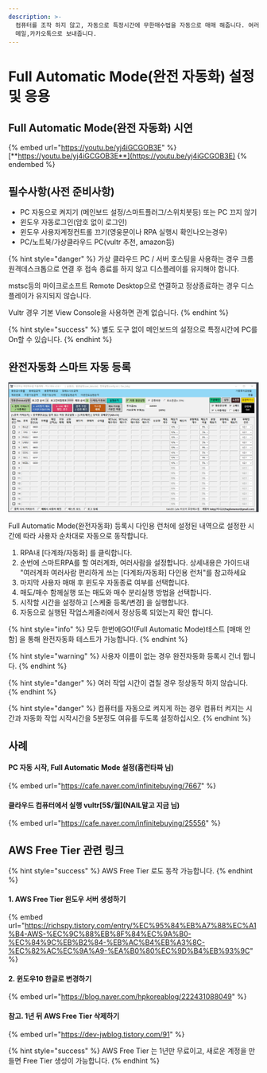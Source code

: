 ```yaml
---
description: >-
  컴퓨터를 조작 하지 않고, 자동으로 특정시간에 무한매수법을 자동으로 매매 해줍니다. 여러사람, 여러계좌도 지원하며, 매매내역을
  메일,카카오톡으로 보내줍니다.
---
```


# Full Automatic Mode(완전 자동화) 설정 및 응용

## Full Automatic Mode(완전 자동화) 시연

{% embed url="https://youtu.be/yj4iGCGOB3E" %}
[**https://youtu.be/yj4iGCGOB3E**](https://youtu.be/yj4iGCGOB3E)
{% endembed %}

## 필수사항(사전 준비사항)

* PC 자동으로 켜지기 (메인보드 설정/스마트플러그/스위치봇등) 또는 PC 끄지 않기
* 윈도우 자동로그인(암호 없이 로그인)
* 윈도우 사용자계정컨트롤 끄기(영웅문이나 RPA 실행시 확인나오는경우)
* PC/노트북/가상클라우드 PC(vultr 추천, amazon등)

{% hint style="danger" %}
가상 클라우드 PC / 서버 호스팅을 사용하는 경우 크롬 원격데스크톱으로 연결 후 접속 종료를 하지 않고 디스플레이를 유지해야 합니다.

mstsc등의 마이크로소프트 Remote Desktop으로 연결하고 정상종료하는 경우 디스플레이가 유지되지 않습니다.

Vultr 경우 기본 View Console을 사용하면 관계 없습니다.
{% endhint %}

{% hint style="success" %}
별도 도구 없이 메인보드의 설정으로 특정시간에 PC를 On할 수 있습니다.
{% endhint %}



## 완전자동화 스마트 자동 등록

![클ㅣ클릭해서 크게 보기](../.gitbook/assets/완전자동화세팅__.gif)

Full Automatic Mode(완전자동화) 등록시 다인용 런처에 설정된 내역으로 설정한 시간에 따라 사용자 순차대로 자동으로 동작합니다.

1. RPA내 \[다계좌/자동화] 를 클릭합니다.
2. 순번에 스마트RPA를 할 여러계좌, 여러사람을 설정합니다. 상세내용은 가이드내 "여러계좌 여러사람 편리하게 쓰는 \[다계좌/자동화] 다인용 런처"를 참고하세요
3. 마지막 사용자 매매 후 윈도우 자동종료 여부를 선택합니다.
4. 매도/매수 함께실행 또는 매도와 매수 분리실행 방법을 선택합니다.
5. 시작할 시간을 설정하고 \[스케줄 등록/변경] 을 실행합니다.
6. 자동으로 실행된 작업스케줄러에서 정상등록 되었는지 확인 합니다.

{% hint style="info" %}
모두 한번에GO!(Full Automatic Mode)테스트 \[매매 안함] 을 통해 완전자동화 테스트가 가능합니다.
{% endhint %}

{% hint style="warning" %}
사용자 이름이 없는 경우 완전자동화 등록시 건너 뜁니다.
{% endhint %}

{% hint style="danger" %}
여러 작업 시간이 겹칠 경우 정상동작 하지 않습니다.
{% endhint %}

{% hint style="danger" %}
컴퓨터를 자동으로 켜지게 하는 경우 컴퓨터 켜지는 시간과 자동화 작업 시작시간을 5분정도 여유를 두도록 설정하십시오.
{% endhint %}



## 사례

#### PC 자동 시작, Full Automatic Mode 설정(홈런타짜 님)

{% embed url="https://cafe.naver.com/infinitebuying/7667" %}

#### 클라우드 컴퓨터에서 실행 vultr\[5$/월]\(NAIL말고 지금 님)

{% embed url="https://cafe.naver.com/infinitebuying/25556" %}



## AWS Free Tier 관련 링크

{% hint style="success" %}
AWS Free Tier 로도 동작 가능합니다.
{% endhint %}

#### **1.** AWS Free Tier 윈도우 서버 생성하기

{% embed url="https://richspy.tistory.com/entry/%EC%95%84%EB%A7%88%EC%A1%B4-AWS-%EC%9C%88%EB%8F%84%EC%9A%B0-%EC%84%9C%EB%B2%84-%EB%AC%B4%EB%A3%8C-%EC%82%AC%EC%9A%A9-%EA%B0%80%EC%9D%B4%EB%93%9C" %}

#### **2.** 윈도우10 한글로 변경하기

{% embed url="https://blog.naver.com/hpkoreablog/222431088049" %}

#### 참고. 1년 뒤 AWS Free Tier 삭제하기

{% embed url="https://dev-jwblog.tistory.com/91" %}

{% hint style="success" %}
AWS Free Tier 는 1년만 무료이고, 새로운 계정을 만들면 Free Tier 생성이 가능합니다.
{% endhint %}
